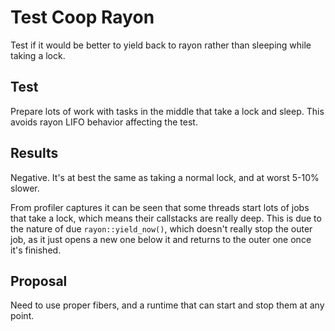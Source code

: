 # Test Coop Rayon

Test if it would be better to yield back to rayon rather than sleeping while taking a lock.

## Test

Prepare lots of work with tasks in the middle that take a lock and sleep. This avoids rayon LIFO behavior affecting the test.

## Results

Negative. It's at best the same as taking a normal lock, and at worst 5-10% slower.

From profiler captures it can be seen that some threads start lots of jobs that take a lock, which means their callstacks are really deep. This is due to the nature of due `rayon::yield_now()`, which doesn't really stop the outer job, as it just opens a new one below it and returns to the outer one once it's finished.

## Proposal

Need to use proper fibers, and a runtime that can start and stop them at any point.
